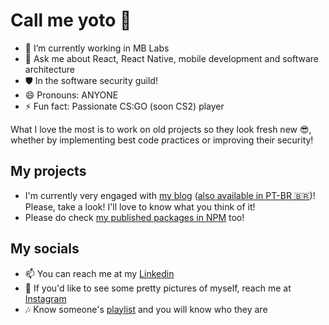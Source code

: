 # Call me yoto 👋

- 🔭 I’m currently working in MB Labs
- 💬 Ask me about React, React Native, mobile development and software architecture
- 🛡️ In the software security guild!
- 😄 Pronouns: ANYONE
- ⚡ Fun fact: Passionate CS:GO (soon CS2) player

What I love the most is to work on old projects so they look fresh new 😎, whether by implementing best code practices or improving their security!

## My projects

- I'm currently very engaged with [my blog](https://medium.com/@gabrielyotoo) ([also available in PT-BR 🇧🇷](https://gabrielyamamoto1.medium.com/))! Please, take a look! I'll love to know what you think of it!
- Please do check [my published packages in NPM](https://www.npmjs.com/settings/gabrielyotoo/packages) too!

## My socials

- 📫 You can reach me at my [Linkedin](https://www.linkedin.com/in/gabriel-freitas-yamamoto/)
- 🥰 If you'd like to see some pretty pictures of myself, reach me at [Instagram](https://instagram.com/gabrielyotoo)
- 🎶 Know someone's [playlist](https://www.deezer.com/br/playlist/11512029184) and you will know who they are
